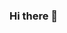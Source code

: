 ### Hi there 👋

<!--
**omejeemmanuel1/omejeemmanuel1** is a ✨ _special_ ✨ repository because its `README.md` (this file) appears on your GitHub profile.

Here are some ideas to get you started:

- 🔭 I’m currently working on ...
- 🌱 I’m currently learning ...
- 👯 I’m looking to collaborate on ...
- 🤔 I’m looking for help with ...
[![Anurag's GitHub stats](https://github-readme-stats.vercel.app/api?omejeemmanuel1)](https://github.com/omejeemmanuel1/github-readme-stats)
![Anurag's GitHub stats](https://github-readme-stats.vercel.app/api?omejeemmanuel1&count_private=true)
![Anurag's GitHub stats](https://github-readme-stats.vercel.app/api?omejeemmanuel1&show_icons=true&theme=radical)
![Anurag's GitHub stats](https://github-readme-stats.vercel.app/api?username=anuraghazra&show_icons=true&theme=radical)

